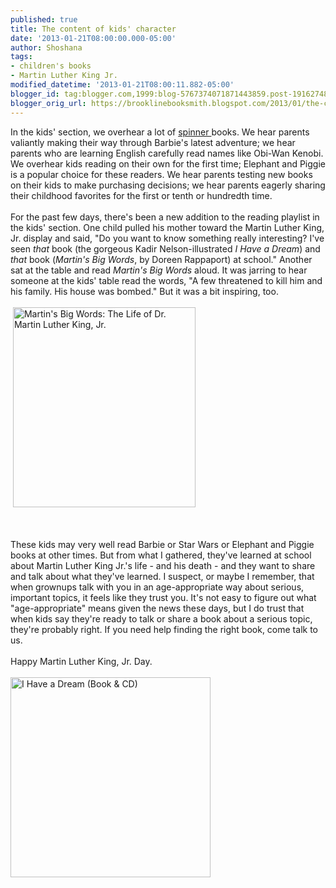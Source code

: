 ```yaml
---
published: true
title: The content of kids' character
date: '2013-01-21T08:00:00.000-05:00'
author: Shoshana
tags:
- children's books
- Martin Luther King Jr.
modified_datetime: '2013-01-21T08:00:11.882-05:00'
blogger_id: tag:blogger.com,1999:blog-5767374071871443859.post-1916274883589568155
blogger_orig_url: https://brooklinebooksmith.blogspot.com/2013/01/the-content-of-kids-character.html
---
```


In the kids' section, we overhear a lot of <a href="https://brooklinebooksmith.blogspot.com/2013/01/where-barbie-spins-with-spiderman.html">spinner </a>books. We hear parents valiantly making their way through Barbie's latest adventure; we hear parents who are learning English carefully read names like Obi-Wan Kenobi. We overhear kids reading on their own for the first time; Elephant and Piggie is a popular choice for these readers. We hear parents testing new books on their kids to make purchasing decisions; we hear parents eagerly sharing their childhood favorites for the first or tenth or hundredth time.<br /><br />For the past few days, there's been a new addition to the reading playlist in the kids' section. One child pulled his mother toward the Martin Luther King, Jr. display and said, "Do you want to know something really interesting? I've seen <i>that</i>&nbsp;book (the gorgeous Kadir Nelson-illustrated <i>I Have a Dream</i>) and <i>that</i>&nbsp;book (<i>Martin's Big Words</i>, by Doreen Rappaport) at school." Another sat at the table and read&nbsp;<i>Martin's Big Words</i>&nbsp;aloud. It was jarring to hear someone at the kids' table read the words, "A few threatened to kill him and his family. His house was bombed." But it was a bit inspiring, too.<br /><br />&nbsp;<img height="320" src="https://images.booksense.com/images/books/357/106/FC9781423106357.JPG" title="Martin's Big Words: The Life of Dr. Martin Luther King, Jr." width="292" /><br /><div class="separator" style="clear: both; text-align: center;"><br /></div><br />These kids may very well read Barbie or Star Wars or Elephant and Piggie books at other times. But from what I gathered, they've learned at school about Martin Luther King Jr.'s life - and his death - and they want to share and talk about what they've learned. I suspect, or maybe I remember, that when grownups talk with you in an age-appropriate way about serious, important topics, it feels like they trust you. It's not easy to figure out what "age-appropriate" means given the news these days, but I do trust that when kids say they're ready to talk or share a book about a serious topic, they're probably right. If you need help finding the right book, come talk to us.<br /><br />Happy Martin Luther King, Jr. Day.<br /><br /><img height="320" src="https://images.booksense.com/images/books/871/858/FC9780375858871.JPG" title="I Have a Dream (Book &amp; CD)" width="320" /> 